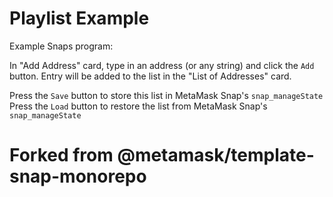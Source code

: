 # Playlist Example

Example Snaps program:

In "Add Address" card, type in an address (or any string) and click the `Add` button.
Entry will be added to the list in the "List of Addresses" card.

Press the `Save` button to store this list in MetaMask Snap's `snap_manageState`
Press the `Load` button to restore the list from MetaMask Snap's `snap_manageState`

# Forked from @metamask/template-snap-monorepo
